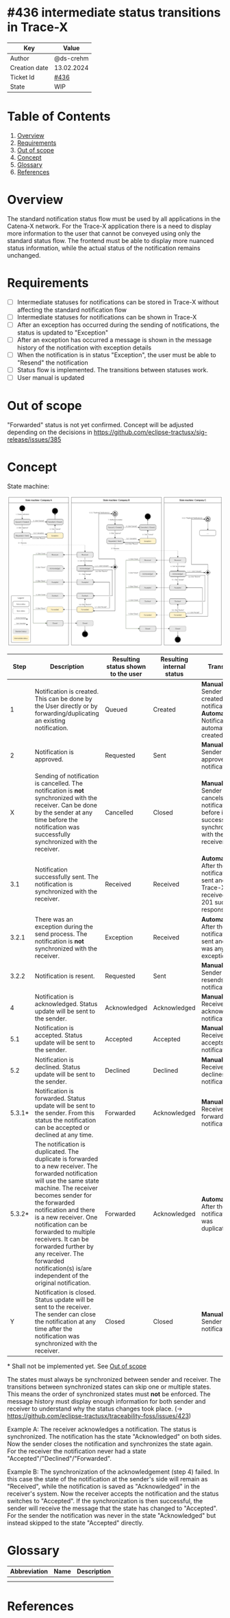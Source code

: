 # #436 intermediate status transitions in Trace-X

| Key           | Value                                                                    |
|---------------|--------------------------------------------------------------------------|
| Author        | @ds-crehm                                                                |
| Creation date | 13.02.2024                                                               |
| Ticket Id     | [#436](https://github.com/eclipse-tractusx/traceability-foss/issues/436) |
| State         | WIP                                                                      |

# Table of Contents
1. [Overview](#overview)
2. [Requirements](#requirements)
3. [Out of scope](#out-of-scope)
4. [Concept](#concept)
5. [Glossary](#glossary)
6. [References](#references)

# Overview
The standard notification status flow must be used by all applications in the Catena-X network.
For the Trace-X application there is a need to display more information to the user that cannot be conveyed using only the standard status flow.
The frontend must be able to display more nuanced status information, while the actual status of the notification remains unchanged.

# Requirements
- [ ] Intermediate statuses for notifications can be stored in Trace-X without affecting the standard notification flow
- [ ] Intermediate statuses for notifications can be shown in Trace-X
- [ ] After an exception has occurred during the sending of notifications, the status is updated to "Exception"
- [ ] After an exception has occurred a message is shown in the message history of the notification with exception details
- [ ] When the notification is in status "Exception", the user must be able to "Resend" the notification
- [ ] Status flow is implemented. The transitions between statuses work.
- [ ] User manual is updated

# Out of scope
"Forwarded" status is not yet confirmed. Concept will be adjusted depending on the decisions in https://github.com/eclipse-tractusx/sig-release/issues/385

# Concept
State machine:

![Intermediate-status-handling.png](Intermediate-status-handling.png)

| Step   | Description                                                                                                                                                                                                                                                                                                                                                                                                            | Resulting status shown to the user | Resulting internal status | Transition                                                                                                  |
|--------|------------------------------------------------------------------------------------------------------------------------------------------------------------------------------------------------------------------------------------------------------------------------------------------------------------------------------------------------------------------------------------------------------------------------|------------------------------------|---------------------------|-------------------------------------------------------------------------------------------------------------|
| 1      | Notification is created. This can be done by the User directly or by forwarding/duplicating an existing notification.                                                                                                                                                                                                                                                                                                  | Queued                             | Created                   | **Manually:** Sender created a new notification or **Automatically:** Notification is automatically created |
| 2      | Notification is approved.                                                                                                                                                                                                                                                                                                                                                                                              | Requested                          | Sent                      | **Manually:** Sender approves notification                                                                  |
| X      | Sending of notification is cancelled. The notification is **not** synchronized with the receiver. Can be done by the sender at any time before the notification was successfully synchronized with the receiver.                                                                                                                                                                                                       | Cancelled                          | Closed                    | **Manually:** Sender cancels the notification before it is successfully synchronized with the receiver      |
| 3.1    | Notification successfully sent. The notification is synchronized with the receiver.                                                                                                                                                                                                                                                                                                                                    | Received                           | Received                  | **Automatically:** After the notification is sent and Trace-X received a 201 success response               |
| 3.2.1  | There was an exception during the send process. The notification is **not** synchronized with the receiver.                                                                                                                                                                                                                                                                                                            | Exception                          | Received                  | **Automatically:** After the notification is sent and there was any exception                               |
| 3.2.2  | Notification is resent.                                                                                                                                                                                                                                                                                                                                                                                                | Requested                          | Sent                      | **Manually:** Sender resends notification                                                                   |
| 4      | Notification is acknowledged. Status update will be sent to the sender.                                                                                                                                                                                                                                                                                                                                                | Acknowledged                       | Acknowledged              | **Manually:** Receiver acknowledges notification                                                            |
| 5.1    | Notification is accepted. Status update will be sent to the sender.                                                                                                                                                                                                                                                                                                                                                    | Accepted                           | Accepted                  | **Manually:** Receiver accepts notification                                                                 |
| 5.2    | Notification is declined. Status update will be sent to the sender.                                                                                                                                                                                                                                                                                                                                                    | Declined                           | Declined                  | **Manually:** Receiver declines notification                                                                |
| 5.3.1* | Notification is forwarded. Status update will be sent to the sender. From this status the notification can be accepted or declined at any time.                                                                                                                                                                                                                                                                        | Forwarded                          | Acknowledged              | **Manually:** Receiver forwards notification                                                                |
| 5.3.2* | The notification is duplicated. The duplicate is forwarded to a new receiver. The forwarded notification will use the same state machine. The receiver becomes sender for the forwarded notification and there is a new receiver. One notification can be forwarded to multiple receivers. It can be forwarded further by any receiver. The forwarded notification(s) is/are independent of the original notification. | Forwarded                          | Acknowledged              | **Automatically:** After the notification was duplicated                                                    |
| Y      | Notification is closed. Status update will be sent to the receiver. The sender can close the notification at any time after the notification was synchronized with the receiver.                                                                                                                                                                                                                                       | Closed                             | Closed                    | **Manually:** Sender closes notification                                                                    |

\* Shall not be implemented yet. See [Out of scope](#out-of-scope)

The states must always be synchronized between sender and receiver. The transitions between synchronized states can skip one or multiple states.
This means the order of synchronized states must **not** be enforced. The message history must display enough information for both sender and receiver to understand why the status changes took place. (-> https://github.com/eclipse-tractusx/traceability-foss/issues/423)

Example A: The receiver acknowledges a notification. The status is synchronized. The notification has the state "Acknowledged" on both sides.
Now the sender closes the notification and synchronizes the state again. For the receiver the notification never had a state "Accepted"/"Declined"/"Forwarded".

Example B: The synchronization of the acknowledgement (step 4) failed. In this case the state of the notification at the sender's side will remain as "Received", while the notification is saved as "Acknowledged" in the receiver's system.
Now the receiver accepts the notification and the status switches to "Accepted". If the synchronization is then successful, the sender will receive the message that the state has changed to "Accepted". For the sender the notification was never in the state "Acknowledged" but instead skipped to the state "Accepted" directly.

# Glossary

| Abbreviation | Name | Description |
|--------------|------|-------------|
|              |      |             |
|              |      |             |

# References
